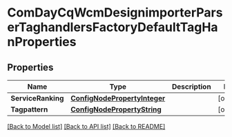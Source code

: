 # ComDayCqWcmDesignimporterParserTaghandlersFactoryDefaultTagHanProperties

## Properties
Name | Type | Description | Notes
------------ | ------------- | ------------- | -------------
**ServiceRanking** | [**ConfigNodePropertyInteger**](configNodePropertyInteger.md) |  | [optional] 
**Tagpattern** | [**ConfigNodePropertyString**](configNodePropertyString.md) |  | [optional] 

[[Back to Model list]](../README.md#documentation-for-models) [[Back to API list]](../README.md#documentation-for-api-endpoints) [[Back to README]](../README.md)


